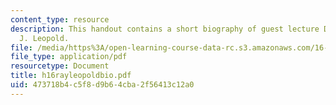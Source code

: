 ```yaml
---
content_type: resource
description: This handout contains a short biography of guest lecture Dr. Raymond
  J. Leopold.
file: /media/https%3A/open-learning-course-data-rc.s3.amazonaws.com/16-886-air-transportation-systems-architecting-spring-2004/473718b4c5f8d9b64cba2f56413c12a0_h16rayleopoldbio.pdf
file_type: application/pdf
resourcetype: Document
title: h16rayleopoldbio.pdf
uid: 473718b4-c5f8-d9b6-4cba-2f56413c12a0
---
```

